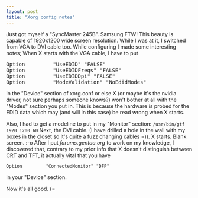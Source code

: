 ```yaml
---
layout: post
title: "Xorg config notes"
---
```


Just got myself a "SyncMaster 245B". Samsung FTW! This beauty is capable of 1920x1200 wide screen resolution. While I was at it, I switched from VGA to DVI cable too. While configuring I made some interesting notes; 
When X starts with the VGA cable, I have to put
<pre>
Option         "UseEDID" "FALSE"
Option         "UseEDIDFreqs" "FALSE"
Option         "UseEDIDDpi" "FALSE"
Option         "ModeValidation" "NoEdidModes"
</pre>

in the "Device" section of xorg.conf or else X (or maybe it's the nvidia driver, not sure perhaps someone knows?) won't bother at all with the "Modes" section you put in. This is because the hardware is probed for the EDID data which may (and will in this case) be read wrong when X starts. 

Also, I had to get a modeline to put in my "Monitor" section:
``/usr/bin/gtf 1920 1200 60`` Next, the DVI cable. (I have drilled a hole in the wall with my boxes in the closet so it's quite a fuzz changing cables =)). X starts. Blank screen. :-o
After I put <cite>forums.gentoo.org</cite> to work on my knowledge, I discovered that, contrary to my prior info that X doesn't distinguish between CRT and TFT, it actually vital that you have

    Option         "ConnectedMonitor" "DFP"

in your "Device" section. 

Now it's all good. (=</p>
